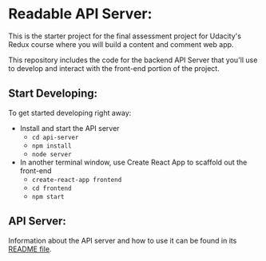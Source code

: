 # Readable API Server:

This is the starter project for the final assessment project for Udacity's Redux course where you will build a content and comment web app. 

This repository includes the code for the backend API Server that you'll use to develop and interact with the front-end portion of the project.

## Start Developing:

To get started developing right away:

* Install and start the API server
    - `cd api-server`
    - `npm install`
    - `node server`
* In another terminal window, use Create React App to scaffold out the front-end
    - `create-react-app frontend`
    - `cd frontend`
    - `npm start`

## API Server:

Information about the API server and how to use it can be found in its [README file](api-server/README.md).
